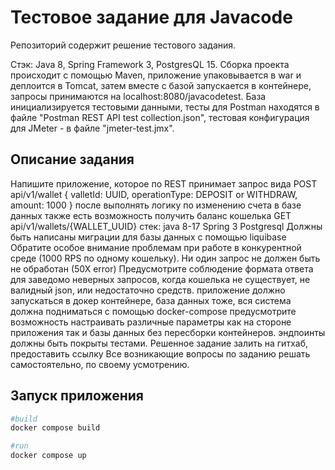 # Тестовое задание для Javacode

Репозиторий содержит решение тестового задания.

Стэк: Java 8, Spring Framework 3, PostgresQL 15. Сборка проекта происходит с помощью Maven, приложение упаковывается в war и деплоится в Tomcat, затем вместе с базой запускается в контейнере, запросы принимаются на localhost:8080/javacodetest. База инициализируется тестовыми данными, тесты для Postman находятся в файле "Postman REST API test collection.json", тестовая конфигурация для JMeter - в файле "jmeter-test.jmx".

## Описание задания

Напишите приложение, которое по REST принимает запрос вида
POST api/v1/wallet
{
valletId: UUID,
operationType: DEPOSIT or WITHDRAW,
amount: 1000
}
после выполнять логику по изменению счета в базе данных
также есть возможность получить баланс кошелька
GET api/v1/wallets/{WALLET_UUID}
стек:
java 8-17
Spring 3
Postgresql
Должны быть написаны миграции для базы данных с помощью liquibase
Обратите особое внимание проблемам при работе в конкурентной среде (1000 RPS по
одному кошельку). Ни один запрос не должен быть не обработан (50Х error)
Предусмотрите соблюдение формата ответа для заведомо неверных запросов, когда
кошелька не существует, не валидный json, или недостаточно средств.
приложение должно запускаться в докер контейнере, база данных тоже, вся система
должна подниматься с помощью docker-compose
предусмотрите возможность настраивать различные параметры как на стороне
приложения так и базы данных без пересборки контейнеров.
эндпоинты должны быть покрыты тестами.
Решенное задание залить на гитхаб, предоставить ссылку
Все возникающие вопросы по заданию решать самостоятельно, по своему
усмотрению.

## Запуск приложения

```bash
#build
docker compose build

#run
docker compose up
```

